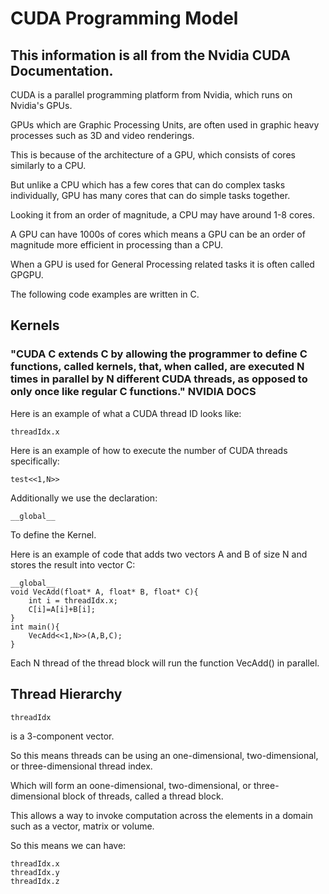 # CUDA Programming Model

## This information is all from the Nvidia CUDA Documentation.

CUDA is a parallel programming platform from Nvidia, which runs on Nvidia's GPUs.

GPUs which are Graphic Processing Units, are often used in graphic heavy processes such as 3D and video renderings.

This is because of the architecture of a GPU, which consists of cores similarly to a CPU.

But unlike a CPU which has a few cores that can do complex tasks individually, GPU has many cores that can do simple tasks together.

Looking it from an order of magnitude, a CPU may have around 1-8 cores.

A GPU can have 1000s of cores which means a GPU can be an order of magnitude more efficient in processing than a CPU.

When a GPU is used for General Processing related tasks it is often called GPGPU.

The following code examples are written in C.

## Kernels

### "CUDA C extends C by allowing the programmer to define C functions, called kernels, that, when called, are executed N times in parallel by N different CUDA threads, as opposed to only once like regular C functions." NVIDIA DOCS

Here is an example of what a CUDA thread ID looks like:

    threadIdx.x

Here is an example of how to execute the number of CUDA threads specifically:

    test<<1,N>>

Additionally we use the declaration:

    __global__

To define the Kernel.

Here is an example of code that adds two vectors A and B of size N and stores the result into vector C:

    __global__ 
    void VecAdd(float* A, float* B, float* C){
        int i = threadIdx.x;
        C[i]=A[i]+B[i];
    }
    int main(){
        VecAdd<<1,N>>(A,B,C);
    }

Each N thread of the thread block will run the function VecAdd() in parallel.

## Thread Hierarchy

    threadIdx 

is a 3-component vector.

So this means threads can be using an one-dimensional, two-dimensional, or three-dimensional thread index.

Which will form an oone-dimensional, two-dimensional, or three-dimensional block of threads, called a thread block.

This allows a way to invoke computation across the elements in a domain such as a vector, matrix or volume.

So this means we can have:

    threadIdx.x
    threadIdx.y
    threadIdx.z

